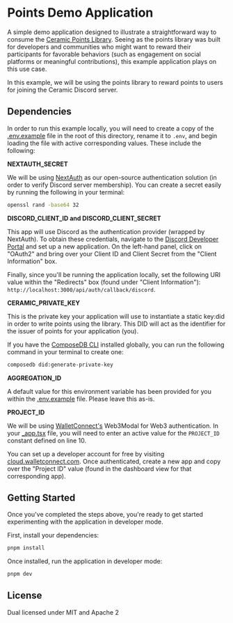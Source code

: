 # Points Demo Application

A simple demo application designed to illustrate a straightforward way to consume the [Ceramic Points Library](https://www.npmjs.com/package/@ceramic-solutions/points?activeTab=readme). Seeing as the points library was built for developers and communities who might want to reward their participants for favorable behaviors (such as engagement on social platforms or meaningful contributions), this example application plays on this use case.

In this example, we will be using the points library to reward points to users for joining the Ceramic Discord server.

## Dependencies

In order to run this example locally, you will need to create a copy of the [.env.example](.env.example) file in the root of this directory, rename it to `.env`, and begin loading the file with active corresponding values. These include the following:

**NEXTAUTH_SECRET**

We will be using [NextAuth](https://next-auth.js.org/) as our open-source authentication solution (in order to verify Discord server membership). You can create a secret easily by running the following in your terminal:

```bash
openssl rand -base64 32
```

**DISCORD_CLIENT_ID and DISCORD_CLIENT_SECRET**

This app will use Discord as the authentication provider (wrapped by NextAuth). To obtain these credentials, navigate to the [Discord Developer Portal](https://discord.com/developers/applications) and set up a new application. On the left-hand panel, click on "OAuth2" and bring over your Client ID and Client Secret from the "Client Information" box. 

Finally, since you'll be running the application locally, set the following URI value within the "Redirects" box (found under "Client Information"): `http://localhost:3000/api/auth/callback/discord`.

**CERAMIC_PRIVATE_KEY**

This is the private key your application will use to instantiate a static key:did in order to write points using the library. This DID will act as the identifier for the issuer of points for your application (you).

If you have the [ComposeDB CLI](https://composedb.js.org/docs/0.7.x/api/modules/cli) installed globally, you can run the following command in your terminal to create one:

```bash
composedb did:generate-private-key
```

**AGGREGATION_ID**

A default value for this environment variable has been provided for you within the [.env.example](.env.example) file. Please leave this as-is.

**PROJECT_ID**

We will be using [WalletConnect's](https://walletconnect.com/) Web3Modal for Web3 authentication. In your [_app.tsx](./src/pages/_app.tsx) file, you will need to enter an active value for the `PROJECT_ID` constant defined on line 10. 

You can set up a developer account for free by visiting [cloud.walletconnect.com](https://cloud.walletconnect.com/sign-in). Once authenticated, create a new app and copy over the "Project ID" value (found in the dashboard view for that corresponding app).

## Getting Started

Once you've completed the steps above, you're ready to get started experimenting with the application in developer mode.

First, install your dependencies:

```bash
pnpm install
```

Once installed, run the application in developer mode:

```bash
pnpm dev
```

## License

Dual licensed under MIT and Apache 2